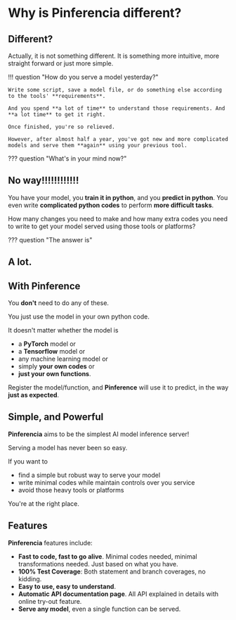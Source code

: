 # Why is **Pinferencia** different?

## Different?

Actually, it is not something different. It is something more intuitive, more straight forward or just more simple.

!!! question "How do you serve a model yesterday?"

    Write some script, save a model file, or do something else according to the tools' **requirements**.
    
    And you spend **a lot of time** to understand those requirements. And **a lot time** to get it right.

    Once finished, you're so relieved.
    
    However, after almost half a year, you've got new and more complicated models and serve them **again** using your previous tool.

??? question "What's in your mind now?"
    <h2>**No way!!!!!!!!!!!!**</h2>

You have your model, you **train it in python**, and you **predict in python**. You even write **complicated python codes** to perform **more difficult tasks**.

How many changes you need to make and how many extra codes you need to write to get your model served using those tools or platforms?

??? question "The answer is"
    <h2>**A lot**.</h2>


## With **Pinference**

You **don't** need to do any of these.

You just use the model in your own python code.

It doesn't matter whether the model is
- a **PyTorch** model or
- a **Tensorflow** model or
- any machine learning model or
- simply **your own codes** or
- **just your own functions**.

Register the model/function, and **Pinference** will use it to predict, in the way **just as expected**.

## Simple, and Powerful

**Pinferencia** aims to be the simplest AI model inference server!

Serving a model has never been so easy.

If you want to

- find a simple but robust way to serve your model
- write minimal codes while maintain controls over you service
- avoid those heavy tools or platforms

You're at the right place.

## Features

**Pinferencia** features include:

- **Fast to code, fast to go alive**. Minimal codes needed, minimal transformations needed. Just based on what you have.
- **100% Test Coverage**: Both statement and branch coverages, no kidding.
- **Easy to use, easy to understand**.
- **Automatic API documentation page**. All API explained in details with online try-out feature.
- **Serve any model**, even a single function can be served.